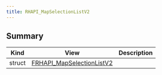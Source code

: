```yaml
---
title: RHAPI_MapSelectionListV2
---
```


## Summary
| Kind | View | Description |
|------|------|-------------|
|struct|[FRHAPI_MapSelectionListV2](/unreal-plugins/all/structfrhapi__mapselectionlistv2/#structFRHAPI__MapSelectionListV2)||
